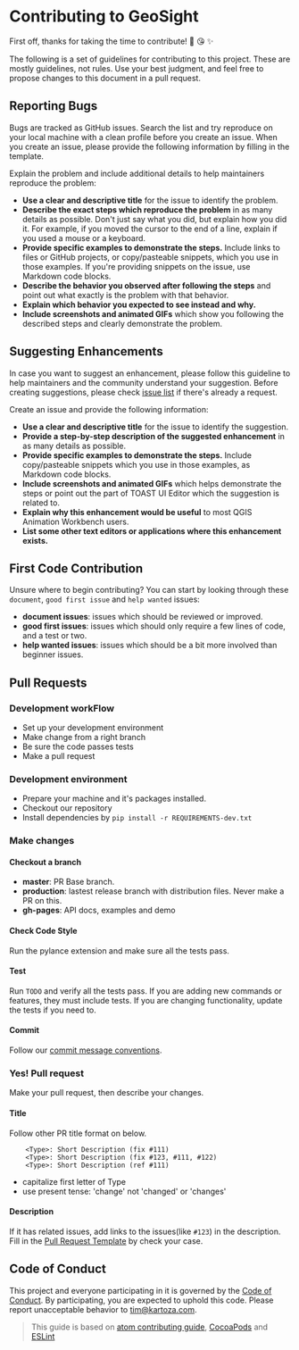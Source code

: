 # Contributing to GeoSight

First off, thanks for taking the time to contribute! 🎉 😘 ✨

The following is a set of guidelines for contributing to this project.
These are mostly guidelines, not rules. Use your best judgment, and
feel free to propose changes to this document in a pull request.

## Reporting Bugs

Bugs are tracked as GitHub issues. Search the list and try reproduce on your
local machine with a clean profile before you create an issue. 
When you create an issue, please provide the following information by filling
in the template.

Explain the problem and include additional details to help maintainers reproduce the problem:

* **Use a clear and descriptive title** for the issue to identify the problem.
* **Describe the exact steps which reproduce the problem** in as many details
  as possible. Don't just say what you did, but explain how you did it. For
  example, if you moved the cursor to the end of a line, explain if you used a
  mouse or a keyboard.
* **Provide specific examples to demonstrate the steps.** Include links to
  files or GitHub projects, or copy/pasteable snippets, which you use in those
  examples. If you're providing snippets on the issue, use Markdown code blocks.
* **Describe the behavior you observed after following the steps** and point
  out what exactly is the problem with that behavior.
* **Explain which behavior you expected to see instead and why.**
* **Include screenshots and animated GIFs** which show you following the
  described steps and clearly demonstrate the problem.

## Suggesting Enhancements

In case you want to suggest an enhancement, please follow this guideline to
help maintainers and the community understand your suggestion.
Before creating suggestions, please check [issue
list](https://github.com/unicef-drp/GeoSight-OS/labels/feature) if
there's already a request.

Create an issue and provide the following information:

* **Use a clear and descriptive title** for the issue to identify the
  suggestion.
* **Provide a step-by-step description of the suggested enhancement** in as
  many details as possible.
* **Provide specific examples to demonstrate the steps.** Include
  copy/pasteable snippets which you use in those examples, as Markdown code
  blocks.
* **Include screenshots and animated GIFs** which helps demonstrate the steps
  or point out the part of TOAST UI Editor which the suggestion is related to.
* **Explain why this enhancement would be useful** to most QGIS Animation
  Workbench users.
* **List some other text editors or applications where this enhancement
  exists.**

## First Code Contribution

Unsure where to begin contributing? You can start by looking
through these `document`, `good first issue` and `help wanted` issues:

* **document issues**: issues which should be reviewed or improved.
* **good first issues**: issues which should only require a few lines of code,
  and a test or two.
* **help wanted issues**: issues which should be a bit more involved than
  beginner issues.

## Pull Requests

### Development workFlow
- Set up your development environment
- Make change from a right branch
- Be sure the code passes tests
- Make a pull request

### Development environment

- Prepare your machine and it's packages installed.
- Checkout our repository
- Install dependencies by `pip install -r REQUIREMENTS-dev.txt`


### Make changes
#### Checkout a branch
- **master**: PR Base branch.
- **production**: lastest release branch with distribution files. Never make a PR on this.
- **gh-pages**: API docs, examples and demo

#### Check Code Style
Run the pylance extension and make sure all the tests pass.

#### Test
Run `TODO` and verify all the tests pass.
If you are adding new commands or features, they must include tests.
If you are changing functionality, update the tests if you need to.

#### Commit
Follow our [commit message conventions](./docs/COMMIT_MESSAGE_CONVENTION.md).

### Yes! Pull request

Make your pull request, then describe your changes.

#### Title
Follow other PR title format on below.
```
    <Type>: Short Description (fix #111)
    <Type>: Short Description (fix #123, #111, #122)
    <Type>: Short Description (ref #111)
```
* capitalize first letter of Type
* use present tense: 'change' not 'changed' or 'changes'

#### Description

If it has related issues, add links to the issues(like `#123`) in the description.
Fill in the [Pull Request Template](./docs/PULL_REQUEST_TEMPLATE.md) by check your case.

## Code of Conduct

This project and everyone participating in it is governed by the [Code of
Conduct](CODE_OF_CONDUCT.md). By participating, you are expected to uphold this
code. Please report unacceptable behavior to tim@kartoza.com.

> This guide is based on [atom contributing
guide](https://github.com/atom/atom/blob/master/CONTRIBUTING.md),
[CocoaPods](http://guides.cocoapods.org/contributing/contribute-to-cocoapods.html)
and [ESLint](http://eslint.org/docs/developer-guide/contributing/pull-requests)
